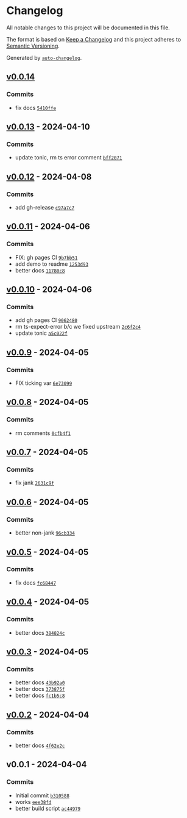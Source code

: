 # Changelog

All notable changes to this project will be documented in this file.

The format is based on [Keep a Changelog](https://keepachangelog.com/en/1.0.0/)
and this project adheres to [Semantic Versioning](https://semver.org/spec/v2.0.0.html).

Generated by [`auto-changelog`](https://github.com/CookPete/auto-changelog).

## [v0.0.14](https://github.com/bicycle-codes/scroll-progress/compare/v0.0.13...v0.0.14)

### Commits

- fix docs [`5410ffe`](https://github.com/bicycle-codes/scroll-progress/commit/5410ffeaa4ad04aeb2d6f24b80e84d32ce79fef8)

## [v0.0.13](https://github.com/bicycle-codes/scroll-progress/compare/v0.0.12...v0.0.13) - 2024-04-10

### Commits

- update tonic, rm ts error comment [`bff2071`](https://github.com/bicycle-codes/scroll-progress/commit/bff2071610ebdd670a7a54bb585f31f85be3e3da)

## [v0.0.12](https://github.com/bicycle-codes/scroll-progress/compare/v0.0.11...v0.0.12) - 2024-04-08

### Commits

- add gh-release [`c97a7c7`](https://github.com/bicycle-codes/scroll-progress/commit/c97a7c7f99959a81d0f4d86f279625da1d6cf013)

## [v0.0.11](https://github.com/bicycle-codes/scroll-progress/compare/v0.0.10...v0.0.11) - 2024-04-06

### Commits

- FIX: gh pages CI [`9b7bb51`](https://github.com/bicycle-codes/scroll-progress/commit/9b7bb5135bc16417382ebc5e2a452fd465de4def)
- add demo to readme [`1253d93`](https://github.com/bicycle-codes/scroll-progress/commit/1253d9310b015c59e36a961a65c8e20273f0014a)
- better docs [`11780c8`](https://github.com/bicycle-codes/scroll-progress/commit/11780c8fe21c35d037d8305a8b93541938287cda)

## [v0.0.10](https://github.com/bicycle-codes/scroll-progress/compare/v0.0.9...v0.0.10) - 2024-04-06

### Commits

- add gh pages CI [`9062480`](https://github.com/bicycle-codes/scroll-progress/commit/906248033cf8936052dafad90652d9672ec3af6b)
- rm ts-expect-error b/c we fixed upstream [`2c6f2c4`](https://github.com/bicycle-codes/scroll-progress/commit/2c6f2c4debe43d62257d6b802480da4301b82f2d)
- update tonic [`a5c022f`](https://github.com/bicycle-codes/scroll-progress/commit/a5c022f3f059ca6703f4317b1f302af5babbc2e5)

## [v0.0.9](https://github.com/bicycle-codes/scroll-progress/compare/v0.0.8...v0.0.9) - 2024-04-05

### Commits

- FIX ticking var [`6e73099`](https://github.com/bicycle-codes/scroll-progress/commit/6e7309931f5f1e87ba9f4fda25f8ff207822d520)

## [v0.0.8](https://github.com/bicycle-codes/scroll-progress/compare/v0.0.7...v0.0.8) - 2024-04-05

### Commits

- rm comments [`0cfb4f1`](https://github.com/bicycle-codes/scroll-progress/commit/0cfb4f1cbc3f8a15f77e19b4d9e0d8b6c2ab7a74)

## [v0.0.7](https://github.com/bicycle-codes/scroll-progress/compare/v0.0.6...v0.0.7) - 2024-04-05

### Commits

- fix jank [`2631c9f`](https://github.com/bicycle-codes/scroll-progress/commit/2631c9f8be4cf68c5ea05a0c0909c479417f5c9d)

## [v0.0.6](https://github.com/bicycle-codes/scroll-progress/compare/v0.0.5...v0.0.6) - 2024-04-05

### Commits

- better non-jank [`96cb334`](https://github.com/bicycle-codes/scroll-progress/commit/96cb334855fb807f100f58127a5083bae63cdf8f)

## [v0.0.5](https://github.com/bicycle-codes/scroll-progress/compare/v0.0.4...v0.0.5) - 2024-04-05

### Commits

- fix docs [`fc68447`](https://github.com/bicycle-codes/scroll-progress/commit/fc684476c37f4e67895a3e14206f9ea19a9dfe27)

## [v0.0.4](https://github.com/bicycle-codes/scroll-progress/compare/v0.0.3...v0.0.4) - 2024-04-05

### Commits

- better docs [`384824c`](https://github.com/bicycle-codes/scroll-progress/commit/384824ccea281e84e49d38ceed50e56790d351e1)

## [v0.0.3](https://github.com/bicycle-codes/scroll-progress/compare/v0.0.2...v0.0.3) - 2024-04-05

### Commits

- better docs [`43b92a0`](https://github.com/bicycle-codes/scroll-progress/commit/43b92a04de0ea3a5909b390d9ebc1d2328d3bd5e)
- better docs [`373875f`](https://github.com/bicycle-codes/scroll-progress/commit/373875f184bdf4c0984ce7a235412034f7acc932)
- better docs [`fc1b5c8`](https://github.com/bicycle-codes/scroll-progress/commit/fc1b5c862aa64df41e8fc50de8f3b73fb3c4dbdb)

## [v0.0.2](https://github.com/bicycle-codes/scroll-progress/compare/v0.0.1...v0.0.2) - 2024-04-04

### Commits

- better docs [`4f62e2c`](https://github.com/bicycle-codes/scroll-progress/commit/4f62e2cde6c4d5104708a8fd3491223d53700386)

## v0.0.1 - 2024-04-04

### Commits

- Initial commit [`b310588`](https://github.com/bicycle-codes/scroll-progress/commit/b31058845b7fb4743faa6476d60b8ab63f40a473)
- works [`eee38fd`](https://github.com/bicycle-codes/scroll-progress/commit/eee38fde05f554d8258883e5421b0b3dadabb2ef)
- better build script [`ac44979`](https://github.com/bicycle-codes/scroll-progress/commit/ac44979fcba3946591b1873a6ddbf94219e8ac41)

